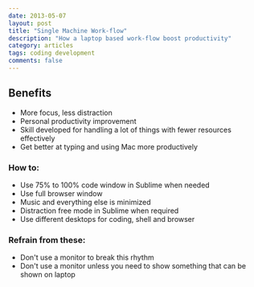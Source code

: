 ```yaml
---
date: 2013-05-07
layout: post
title: "Single Machine Work-flow"
description: "How a laptop based work-flow boost productivity"
category: articles
tags: coding development
comments: false
---
```


## Benefits

- More focus, less distraction
- Personal productivity improvement
- Skill developed for handling a lot of things with fewer resources effectively
- Get better at typing and using Mac more productively

### How to:

- Use 75% to 100% code window in Sublime when needed
- Use full browser window
- Music and everything else is minimized
- Distraction free mode in Sublime when required
- Use different desktops for coding, shell and browser

### Refrain from these:

- Don't use a monitor to break this rhythm
- Don't use a monitor unless you need to show something that can be shown on laptop 